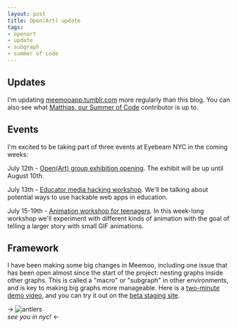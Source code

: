 ```yaml
--- 
layout: post
title: Open(Art) update
tags: 
- openart
- update
- subgraph
- summer of code
---
```


## Updates

I'm updating [meemooapp.tumblr.com](http://meemooapp.tumblr.com/) more regularly than this blog. You can also see what [Matthias, our Summer of Code](http://matthiassoc.tumblr.com/) contributor is up to.

## Events

I'm excited to be taking part of three events at Eyebeam NYC in the coming weeks:

July 12th - [Open(Art) group exhibition opening](http://www.eyebeam.org/events/openart-–-creative-platforms-for-the-open-web). The exhibit will be up until August 10th.

July 13th - [Educator media hacking workshop](http://www.eyebeam.org/events/openart-workshop-day). We'll be talking about potential ways to use hackable web apps in education.

July 15-19th - [Animation workshop for teenagers](http://www.eyebeam.org/events/mozilla-maker-party-moving-storytelling). In this week-long workshop we'll experiment with different kinds of animation with the goal of telling a larger story with small GIF animations.

## Framework

I have been making some big changes in Meemoo, including one issue that has been open almost since the start of the project: nesting graphs inside other graphs. This is called a "macro" or "subgraph" in other environments, and is key to making big graphs more manageable. Here is a [two-minute demo video](http://youtu.be/ylt0SJdAC5Y), and you can try it out on the [beta staging site](http://forresto.github.io/iframework/#gist/5940685).

-> ![antlers](http://meemoo.org/images/antlers.gif)  
*see you in nyc!* <-
